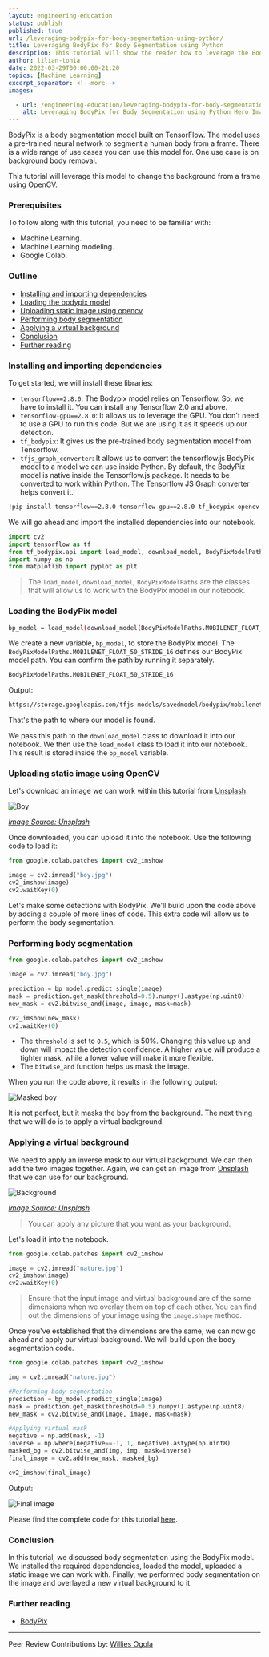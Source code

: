 ```yaml
---
layout: engineering-education
status: publish
published: true
url: /leveraging-bodypix-for-body-segmentation-using-python/
title: Leveraging BodyPix for Body Segmentation using Python
description: This tutorial will show the reader how to leverage the BodyPix model to change the background from a frame using OpenCV.
author: lilian-tonia
date: 2022-03-29T00:00:00-21:20
topics: [Machine Learning]
excerpt_separator: <!--more-->
images:

  - url: /engineering-education/leveraging-bodypix-for-body-segmentation-using-python/hero.png 
    alt: Leveraging BodyPix for Body Segmentation using Python Hero Image
---
```

BodyPix is a body segmentation model built on TensorFlow. The model uses a pre-trained neural network to segment a human body from a frame. There is a wide range of use cases you can use this model for. One use case is on background body removal. 
<!--more-->
This tutorial will leverage this model to change the background from a frame using OpenCV. 

### Prerequisites
To follow along with this tutorial, you need to be familiar with:
- Machine Learning.
- Machine Learning modeling.
- Google Colab.

### Outline
- [Installing and importing dependencies](#installing-and-importing-dependencies)
- [Loading the bodypix model](#loading-the-bodypix-model)
- [Uploading static image using opencv](#uploading-static-image-using-opencv)
- [Performing body segmentation](#performing-body-segmentation)
- [Applying a virtual background](#applying-a-virtual-background)
- [Conclusion](#conclusion)
- [Further reading](#further-reading)

### Installing and importing dependencies
To get started, we will install these libraries:

- `tensorflow==2.8.0`: The Bodypix model relies on Tensorflow. So, we have to install it. You can install any Tensorflow 2.0 and above.
- `tensorflow-gpu==2.8.0`: It allows us to leverage the GPU. You don't need to use a GPU to run this code. But we are using it as it speeds up our detection.
- `tf_bodypix`: It gives us the pre-trained body segmentation model from Tensorflow.
- `tfjs_graph_converter`: It allows us to convert the tensorflow.js BodyPix model to a model we can use inside Python. By default, the BodyPix model is native inside the Tensorflow.js package. It needs to be converted to work within Python. The Tensorflow JS Graph converter helps convert it.

```bash
!pip install tensorflow==2.8.0 tensorflow-gpu==2.8.0 tf_bodypix opencv-python tfjs_graph_converter matplotlib
```
We will go ahead and import the installed dependencies into our notebook.

```python
import cv2
import tensorflow as tf
from tf_bodypix.api import load_model, download_model, BodyPixModelPaths
import numpy as np
from matplotlib import pyplot as plt
```
> The `load_model`, `download_model`, `BodyPixModelPaths` are the classes that will allow us to work with the BodyPix model in our notebook.

### Loading the BodyPix model

```bash
bp_model = load_model(download_model(BodyPixModelPaths.MOBILENET_FLOAT_50_STRIDE_16))
```
We create a new variable, `bp_model`, to store the BodyPix model. The `BodyPixModelPaths.MOBILENET_FLOAT_50_STRIDE_16` defines our BodyPix model path. You can confirm the path by running it separately. 

```python
BodyPixModelPaths.MOBILENET_FLOAT_50_STRIDE_16
```
Output:

```bash
https://storage.googleapis.com/tfjs-models/savedmodel/bodypix/mobilenet/float/050/model-stride16.json
```
That's the path to where our model is found.

We pass this path to the `download_model` class to download it into our notebook. We then use the `load_model` class to load it into our notebook. This result is stored inside the `bp_model` variable.

### Uploading static image using OpenCV
Let's download an image we can work within this tutorial from [Unsplash](https://unsplash.com/). 

![Boy](/engineering-education/leveraging-bodypix-for-body-segmentation-using-python/boy.jpg)

*[Image Source: Unsplash](https://unsplash.com/photos/6PITqYKSoGE)*

Once downloaded, you can upload it into the notebook. Use the following code to load it:

```python
from google.colab.patches import cv2_imshow

image = cv2.imread("boy.jpg")
cv2_imshow(image)
cv2.waitKey(0)
```
Let's make some detections with BodyPix. We'll build upon the code above by adding a couple of more lines of code. This extra code will allow us to perform the body segmentation.

### Performing body segmentation

```python
from google.colab.patches import cv2_imshow

image = cv2.imread("boy.jpg")

prediction = bp_model.predict_single(image)
mask = prediction.get_mask(threshold=0.5).numpy().astype(np.uint8)
new_mask = cv2.bitwise_and(image, image, mask=mask)

cv2_imshow(new_mask)
cv2.waitKey(0)
```

- The `threshold` is set to `0.5`, which is 50%. Changing this value up and down will impact the detection confidence. A higher value will produce a tighter mask, while a lower value will make it more flexible.
- The `bitwise_and` function helps us mask the image.

When you run the code above, it results in the following output:

![Masked boy](/engineering-education/leveraging-bodypix-for-body-segmentation-using-python/masked-boy.png)

It is not perfect, but it masks the boy from the background. The next thing that we will do is to apply a virtual background.

### Applying a virtual background
We need to apply an inverse mask to our virtual background. We can then add the two images together. Again, we can get an image from [Unsplash](https://unsplash.com/) that we can use for our background.

![Background](/engineering-education/leveraging-bodypix-for-body-segmentation-using-python/nature.jpg)

*[Image Source: Unsplash](https://unsplash.com/photos/OJ02cQHePds)*

> You can apply any picture that you want as your background.

Let's load it into the notebook.

```python
from google.colab.patches import cv2_imshow

image = cv2.imread("nature.jpg")
cv2_imshow(image)
cv2.waitKey(0)
```
> Ensure that the input image and virtual background are of the same dimensions when we overlay them on top of each other. You can find out the dimensions of your image using the `image.shape` method.

Once you've established that the dimensions are the same, we can now go ahead and apply our virtual background. We will build upon the body segmentation code.

```python
from google.colab.patches import cv2_imshow

img = cv2.imread("nature.jpg")

#Performing body segmentation
prediction = bp_model.predict_single(image)
mask = prediction.get_mask(threshold=0.5).numpy().astype(np.uint8)
new_mask = cv2.bitwise_and(image, image, mask=mask)

#Applying virtual mask
negative = np.add(mask, -1)
inverse = np.where(negative==-1, 1, negative).astype(np.uint8)
masked_bg = cv2.bitwise_and(img, img, mask=inverse)
final_image = cv2.add(new_mask, masked_bg)

cv2_imshow(final_image)
```
Output:

![Final image](/engineering-education/leveraging-bodypix-for-body-segmentation-using-python/final.png)

Please find the complete code for this tutorial [here](https://colab.research.google.com/drive/1j4ZwlZtXpaZUrJXCgG2q4wExc7mJcEkT?usp=sharing).

### Conclusion
In this tutorial, we discussed body segmentation using the BodyPix model. We installed the required dependencies, loaded the model, uploaded a static image we can work with. Finally, we performed body segmentation on the image and overlayed a new virtual background to it.

### Further reading
- [BodyPix](https://github.com/tensorflow/tfjs-models/tree/master/body-pix)

---
Peer Review Contributions by: [Willies Ogola](/engineering-education/authors/willies-ogola/)
